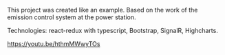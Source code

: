 This project was created like an example. Based on the work of the emission control system at the power station.

Technologies: react-redux with typescript, Bootstrap, SignalR, Highcharts.

https://youtu.be/hthmMWwyTOs
